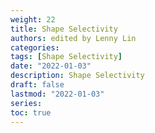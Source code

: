 ```yaml
---
weight: 22
title: Shape Selectivity
authors: edited by Lenny Lin
categories: 
tags: [Shape Selectivity]
date: "2022-01-03"
description: Shape Selectivity
draft: false
lastmod: "2022-01-03"
series: 
toc: true
---
```




<!--more-->
